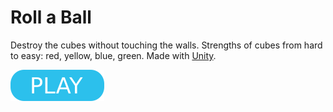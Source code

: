 # Roll a Ball

Destroy the cubes without touching the walls. Strengths of cubes from hard to easy: red, yellow, blue, green. Made with [Unity](https://unity3d.com).

[![button](play.png)](https://berkerol.github.io/roll-a-ball/webgl/index.html)
